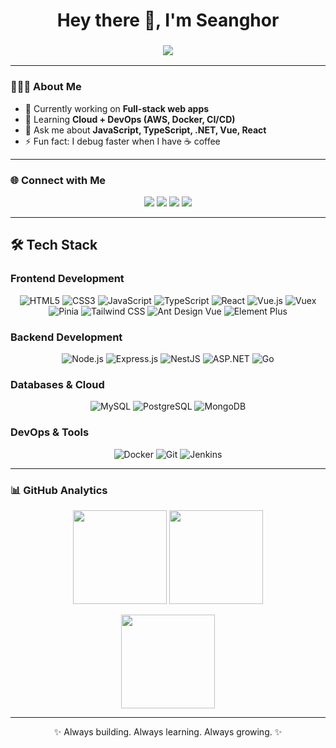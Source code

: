  <!-- Banner -->
<h1 align="center">Hey there 👋, I'm Seanghor</h1>
<h3 align="center">
  <img src="https://readme-typing-svg.herokuapp.com?size=22&duration=4000&color=007ACC&center=true&vCenter=true&width=500&lines=Software+Engineer+👨🏻‍💻;Full-Stack+Developer+🚀;Open+Source+Enthusiast+🌍;Always+learning+new+things+🔥" />
</h3>

---

<!-- About Section -->
### 👨🏻‍💻 About Me
- 🔭 Currently working on **Full-stack web apps**
- 🌱 Learning **Cloud + DevOps (AWS, Docker, CI/CD)**
- 💬 Ask me about **JavaScript, TypeScript, .NET, Vue, React**
- ⚡ Fun fact: I debug faster when I have ☕ coffee  

---

<!-- Connect Section -->
### 🌐 Connect with Me
<p align="center">
  <a href="https://fb.com/seanghor hai" target="_blank"><img src="https://img.shields.io/badge/Facebook-1877F2?style=for-the-badge&logo=facebook&logoColor=white" /></a>
  <a href="https://instagram.com/hshor_14" target="_blank"><img src="https://img.shields.io/badge/Instagram-E4405F?style=for-the-badge&logo=instagram&logoColor=white" /></a>
  <a href="https://t.me/h_seanghor" target="_blank"><img src="https://img.shields.io/badge/Telegram-26A5E4?style=for-the-badge&logo=telegram&logoColor=white" /></a>
  <a href="https://www.linkedin.com/in/seanghor-hai-376703299" target="_blank"><img src="https://img.shields.io/badge/LinkedIn-0A66C2?style=for-the-badge&logo=linkedin&logoColor=white" /></a>
</p>

---

<!-- Languages & Tools -->
## 🛠️ Tech Stack

### Frontend Development

<div align="center">
  <img src="https://img.shields.io/badge/HTML5-000000?style=for-the-badge&logo=html5&logoColor=white" alt="HTML5" />
  <img src="https://img.shields.io/badge/CSS3-000000?style=for-the-badge&logo=css3&logoColor=white" alt="CSS3" />
  <img src="https://img.shields.io/badge/JavaScript-000000?style=for-the-badge&logo=javascript&logoColor=white" alt="JavaScript" />
  <img src="https://img.shields.io/badge/TypeScript-000000?style=for-the-badge&logo=typescript&logoColor=white" alt="TypeScript" />
  <img src="https://img.shields.io/badge/React-000000?style=for-the-badge&logo=react&logoColor=white" alt="React" />
  <img src="https://img.shields.io/badge/Vue.js-000000?style=for-the-badge&logo=vue.js&logoColor=white" alt="Vue.js" />
  <img src="https://img.shields.io/badge/Vuex-000000?style=for-the-badge&logo=vuex&logoColor=white" alt="Vuex" />
  <img src="https://img.shields.io/badge/Pinia-000000?style=for-the-badge&logo=pinia&logoColor=white" alt="Pinia" />
  <img src="https://img.shields.io/badge/Tailwind_CSS-000000?style=for-the-badge&logo=tailwind-css&logoColor=white" alt="Tailwind CSS" />
  <img src="https://img.shields.io/badge/Ant%20Design%20Vue-000000?style=for-the-badge&logo=antdesign&logoColor=white" alt="Ant Design Vue" />
  <img src="https://img.shields.io/badge/Element%20Plus-000000?style=for-the-badge&logo=element&logoColor=white" alt="Element Plus" />
</div>

### Backend Development

<div align="center">
  <img src="https://img.shields.io/badge/Node.js-000000?style=for-the-badge&logo=node.js&logoColor=white" alt="Node.js" />
  <img src="https://img.shields.io/badge/Express.js-000000?style=for-the-badge&logo=express&logoColor=white" alt="Express.js" />
  <img src="https://img.shields.io/badge/NestJS-000000?style=for-the-badge&logo=nestjs&logoColor=white" alt="NestJS" />
  <img src="https://img.shields.io/badge/ASP.NET-000000?style=for-the-badge&logo=dotnet&logoColor=white" alt="ASP.NET" />
  <img src="https://img.shields.io/badge/Go-000000?style=for-the-badge&logo=go&logoColor=white" alt="Go" />
</div>

### Databases & Cloud

<div align="center">
  <img src="https://img.shields.io/badge/MySQL-000000?style=for-the-badge&logo=mysql&logoColor=white" alt="MySQL" />
  <img src="https://img.shields.io/badge/PostgreSQL-000000?style=for-the-badge&logo=postgresql&logoColor=white" alt="PostgreSQL" />
  <img src="https://img.shields.io/badge/MongoDB-000000?style=for-the-badge&logo=mongodb&logoColor=white" alt="MongoDB" />
</div>

### DevOps & Tools

<div align="center">
  <img src="https://img.shields.io/badge/Docker-000000?style=for-the-badge&logo=docker&logoColor=white" alt="Docker" />
  <img src="https://img.shields.io/badge/Git-000000?style=for-the-badge&logo=git&logoColor=white" alt="Git" />
  <im  <img src="https://img.shields.io/badge/AWS-000000?style=for-the-badge&logo=amazonaws&logoColor=white" alt="AWS" />
  <img src="https://img.shields.io/badge/Jenkins-000000?style=for-the-badge&logo=jenkins&logoColor=white" alt="Jenkins" />
</div>


---

<!-- Stats -->
### 📊 GitHub Analytics
<p align="center">
  <img src="https://github-readme-stats.vercel.app/api?username=seanghor&show_icons=true&theme=tokyonight&hide_border=true" height="150"/>
  <img src="https://github-readme-stats.vercel.app/api/top-langs/?username=seanghor&layout=compact&theme=tokyonight&hide_border=true" height="150"/>
</p>

<p align="center">
  <img src="https://github-readme-streak-stats.herokuapp.com/?user=seanghor&theme=tokyonight&hide_border=true" height="150"/>
</p>

---

<!-- Footer -->
<p align="center">✨ Always building. Always learning. Always growing. ✨</p>

